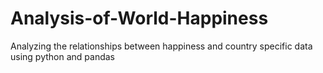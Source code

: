 # Analysis-of-World-Happiness
Analyzing the relationships between happiness and country specific data using python and pandas
